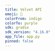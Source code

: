 ```yaml
---
title: Velvet API
emoji: 🧠
colorFrom: indigo
colorTo: purple
sdk: gradio
sdk_version: "4.16.0"
app_file: app.py
pinned: false
---
```


